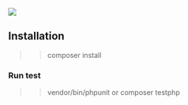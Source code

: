 ![](./src/media/Home.png)

## Installation

>> composer install

### Run test

>> vendor/bin/phpunit
or
>> composer testphp
